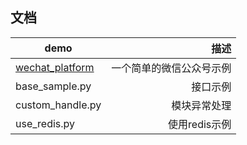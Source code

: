 ## 文档

| demo                                |           描述 |
|-------------------------------------|-------------:|
| [wechat_platform](wechat_platform/) | 一个简单的微信公众号示例 |
| base_sample.py                      |         接口示例 |
| custom_handle.py                    |       模块异常处理 |
| use_redis.py                        |    使用redis示例 |